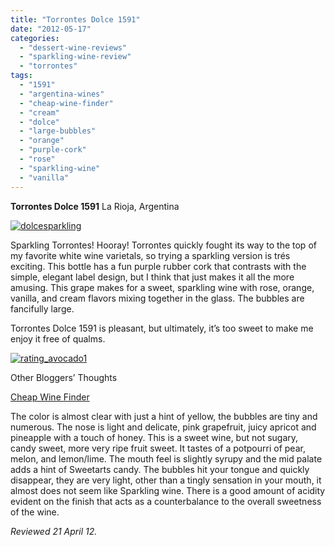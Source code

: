 ```yaml
---
title: "Torrontes Dolce 1591"
date: "2012-05-17"
categories: 
  - "dessert-wine-reviews"
  - "sparkling-wine-review"
  - "torrontes"
tags: 
  - "1591"
  - "argentina-wines"
  - "cheap-wine-finder"
  - "cream"
  - "dolce"
  - "large-bubbles"
  - "orange"
  - "purple-cork"
  - "rose"
  - "sparkling-wine"
  - "vanilla"
---
```


**Torrontes Dolce 1591** La Rioja, Argentina

[![](http://s3.amazonaws.com/thegourmez-wpmedia/2012/05/dolcesparkling.jpg "dolcesparkling")](http://s3.amazonaws.com/thegourmez-wpmedia/2012/05/dolcesparkling.jpg)

Sparkling Torrontes! Hooray! Torrontes quickly fought its way to the top of my favorite white wine varietals, so trying a sparkling version is trés exciting. This bottle has a fun purple rubber cork that contrasts with the simple, elegant label design, but I think that just makes it all the more amusing. This grape makes for a sweet, sparkling wine with rose, orange, vanilla, and cream flavors mixing together in the glass. The bubbles are fancifully large.

Torrontes Dolce 1591 is pleasant, but ultimately, it’s too sweet to make me enjoy it free of qualms.

[![](http://s3.amazonaws.com/thegourmez-wpmedia/2009/02/rating_avocado1.gif "rating_avocado1")](http://s3.amazonaws.com/thegourmez-wpmedia/2009/02/rating_avocado1.gif)

Other Bloggers’ Thoughts

[Cheap Wine Finder](http://www.cheapwinefinder.com/2011/12/2011-la-riojana-1591-torrontes-dolce/)

The color is almost clear with just a hint of yellow, the bubbles are tiny and numerous. The nose is light and delicate, pink grapefruit, juicy apricot and pineapple with a touch of honey. This is a sweet wine, but not sugary, candy sweet, more very ripe fruit sweet. It tastes of a potpourri of pear, melon, and lemon/lime. The mouth feel is slightly syrupy and the mid palate adds a hint of Sweetarts candy. The bubbles hit your tongue and quickly disappear, they are very light, other than a tingly sensation in your mouth, it almost does not seem like Sparkling wine. There is a good amount of acidity evident on the finish that acts as a counterbalance to the overall sweetness of the wine.

_Reviewed 21 April 12._
